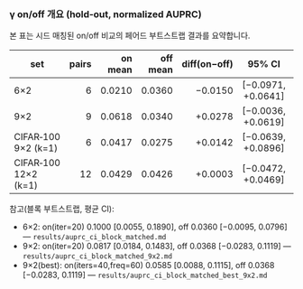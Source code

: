 ### γ on/off 개요 (hold‑out, normalized AUPRC)

본 표는 시드 매칭된 on/off 비교의 페어드 부트스트랩 결과를 요약합니다.

| set | pairs | on mean | off mean | diff(on−off) | 95% CI | source |
|---|---:|---:|---:|---:|:---:|---|
| 6×2 | 6 | 0.0210 | 0.0360 | −0.0150 | [−0.0971, +0.0641] | `results/onoff_paired_bootstrap_6x2.md` |
| 9×2 | 9 | 0.0618 | 0.0340 | +0.0278 | [−0.0036, +0.0619] | `results/onoff_paired_bootstrap_9x2.md` |
| CIFAR‑100 9×2 (k=1) | 6 | 0.0417 | 0.0275 | +0.0142 | [−0.0639, +0.0896] | `results/onoff_paired_bootstrap_cifar100_k1_9x2.md` |
| CIFAR‑100 12×2 (k=1) | 12 | 0.0429 | 0.0426 | +0.0003 | [−0.0472, +0.0469] | `results/onoff_paired_bootstrap_cifar100_k1_12x2.md` |

참고(블록 부트스트랩, 평균 CI):
- 6×2: on(iter=20) 0.1000 [0.0055, 0.1890], off 0.0360 [−0.0095, 0.0796] — `results/auprc_ci_block_matched.md`
- 9×2: on(iter=20) 0.0817 [0.0184, 0.1483], off 0.0368 [−0.0283, 0.1119] — `results/auprc_ci_block_matched_9x2.md`
- 9×2(best): on(iters=40,freq=60) 0.0585 [0.0088, 0.1115], off 0.0368 [−0.0283, 0.1119] — `results/auprc_ci_block_matched_best_9x2.md`



